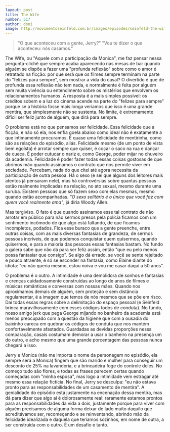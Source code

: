 ```yaml
---
layout: post
title: The Wife
number: 517
author: doni
image: http://movimentoseinfeld.com.br/images/episodes/seinfeld-the-wife.jpg
---
```


> "O que aconteceu com a gente, Jerry?" "Vou te dizer o que aconteceu: nós casamos."

The Wife, ou "Aquele com a participação da Monica", me faz pensar nessa pergunta-clichê que sempre acaba aparecendo nas mesas de bar quando alguém se dispõe a fazer uma "profunda reflexão" sobre como o amor é retratado na ficção: por que será que os filmes sempre terminam na parte do "felizes para sempre", sem mostrar a vida do casal? O divertido é que de profunda essa reflexão não tem nada, e normalmente é feita por alguém sem muita vivência ou entendimento sobre os mistérios que envolvem os relacionamentos humanos. A resposta é a mais simples possível: os créditos sobem e a luz do cinema acende na parte do "felizes para sempre" porque se a história fosse mais longa veríamos que isso é uma grande mentira, que simplesmente não se sustenta. No limite, é extremamente difícil ser feliz junto de alguém, que dirá para sempre.

O problema está no que pensamos ser felicidade. Essa felicidade que a ficção, e não só ela, nos enfia goela abaixo como ideal não é exatamente a que intimamente procuramos. É quase uma felicidade de mentirinha, como são as relações do episódio, aliás. Felicidade mesmo (de um ponto de vista bem egoísta) é arrotar sempre que quiser, é coçar o saco na rua e dançar de cueca. É poder cutucar o nariz e, como George, poder mijar no chuveiro da academia. Felicidade é poder fazer todas essas coisas gostosas de que abrimos mão quando assinamos o contrato que nos permite viver em sociedade. Percebam, nada do que citei até agora necessita da participação de outra pessoa. Há o sexo (e sei que alguns dos leitores mais atentos já pensaram nele), mas há controvérsias sobre quantas pessoas estão realmente implicadas na relação, no ato sexual, mesmo durante uma suruba. Existem pessoas que só fazem sexo com elas mesmas, mesmo quando estão acompanhadas. *"O sexo solitário é o único que você faz com quem você realmente ama"*, já diria Woody Allen.

Mas tergiviso. O fato é que quando assinamos esse tal contrato de não arrotar em público para não sermos presos pela polícia ficamos com um sentimento incômodo de que algo está faltando, de que ficamos incompletos, podados. Fica esse buraco que a gente preenche, entre outras coisas, com as mais diversas fantasias de grandeza, de sermos pessoas incríveis, de que podemos conquistar quem quisermos, quando quisermos, e para a maioria das pessoas essas fantasias bastam. No fundo a galera sabe que não dá para ser feliz assim, então "que eu pelo menos possa fantasiar que consigo". Se algo dá errado, se você se sente rejeitado e pouco atraente, é só se esconder na fantasia, como Elaine diante do idiota: "eu não queria mesmo, estou noiva e vou me casar daqui a 50 anos".

O problema é o outro. A intimidade é uma demolidora de sonhos e fantasias e crenças cuidadosamente construídas ao longo de anos de filmes e músicas românticas e conversas com nossas mães. Quando nos aproximamos demais de alguém, sem proteção e sem distância regulamentar, é a imagem que temos de nós mesmos que se põe em risco. Daí todas essas regras sobre a delimitação do espaço pessoal (e Seinfeld brinca maravilhosamente com esses códigos todos de conduta). No fundo, nosso amigo jerk que pega George mijando no banheiro da academia está menos preocupado com a questão da higiene que com a ousadia do baixinho careca em quebrar os códigos de conduta que nos mantém confortavelmente afastados. Guardadas as devidas proporções nessa comparação, casais costumam demorar a usar o banheiro na presença um do outro, e acho mesmo que uma grande porcentagem das pessoas nunca chegará a isso.

Jerry e Monica (não me importa o nome da personagem no episódio, ela sempre será a Monica) fingem que são marido e mulher para conseguir um desconto de 25% na lavanderia, e a brincadeira foge do controle deles. No começo tudo são flores, e todas as frases parecem certas quando começadas com "minha esposa", mas logo a intimidade vem estragar até mesmo essa relação fictícia. No final, Jerry se desculpa: "eu não estava pronto para as responsabilidades de um casamento de mentira". A genialidade do episódio está justamente na encenação dessa mentira, mas dá para dizer que algo aí é dolorosamente real: raramente estamos prontos para as responsabilidades da vida a dois, justamente porque para viver com alguém precisamos de alguma forma deixar de lado muito daquilo que acreditávamos ser, recomeçando e se reinventando, abrindo mão da felicidade idealizada e daquela que teríamos sozinhos, em nome de outra, a ser construída com o outro. É um desafio e tanto.
